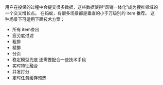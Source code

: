 用户在投保的过程中会提交很多数据，这些数据使得“风销一体化”成为搜推领域的一个交叉增长点。
在蚂蚁，有很多场景都是垂直的小于万级别的 item 推荐。
这种场景下可适用下面技术方案：
- 所有 item查出
- 疲劳度过滤
- 粗排
- 精排
- 分页
- 稳定模型兜底
还需要配合一些技术手段
- 实时特征融合
- 并发打分
- 定时任务缓存预热